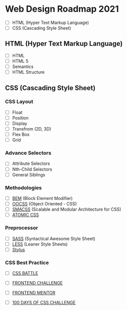 # Web Design Roadmap 2021

- [ ] HTML (Hyper Text Markup Language)
- [ ] CSS (Cascading Style Sheet)

## HTML (Hyper Text Markup Language)

- [ ] HTML
- [ ] HTML 5
- [ ] Semantics
- [ ] HTML Structure

## CSS (Cascading Style Sheet)

### CSS Layout

- [ ] Float
- [ ] Position
- [ ] Display
- [ ] Transfrom (2D, 3D)
- [ ] Flex Box
- [ ] Grid

### Advance Selectors

- [ ] Attribute Selectors
- [ ] Nth-Child Selectors
- [ ] General Siblings

### Methodologies

- [ ] [BEM](http://getbem.com/) (Block Element Modifier)
- [ ] [OOCSS](http://oocss.org/) (Object Oriented - CSS)
- [ ] [SMACSS](http://smacss.com/) (Scalable and Modular Architecture for CSS)
- [ ] [ATOMIC CSS](https://acss.io/)

### Preprocessor

- [ ] [SASS](https://sass-lang.com/) (Syntactical Awesome Style Sheet)
- [ ] [LESS](http://lesscss.org/) (Leaner Style Sheets)
- [ ] [Stylus](https://stylus-lang.com/)

### CSS Best Practice

- [ ] [CSS BATTLE](https://cssbattle.dev/)
- [ ] [FRONTEND CHALLENGE](https://piccalil.li/category/front-end%20challenges%20club/)
- [ ] [FRONTEND MENTOR](https://www.frontendmentor.io/solutions)
- [ ] [100 DAYS OF CSS CHALLENGE](https://100dayscss.com/)

